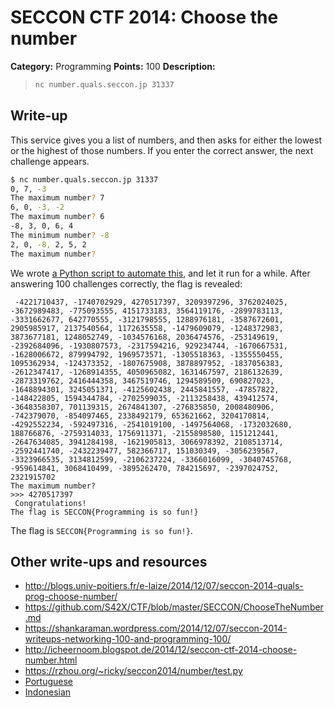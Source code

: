 # SECCON CTF 2014: Choose the number

**Category:** Programming
**Points:** 100
**Description:**

> ```bash
> nc number.quals.seccon.jp 31337
> ```

## Write-up

This service gives you a list of numbers, and then asks for either the lowest or the highest of those numbers. If you enter the correct answer, the next challenge appears.

```bash
$ nc number.quals.seccon.jp 31337
0, 7, -3
The maximum number? 7
6, 0, -3, -2
The maximum number? 6
-8, 3, 0, 6, 4
The minimum number? -8
2, 0, -8, 2, 5, 2
The maximum number?
```

We wrote [a Python script to automate this](solve.py), and let it run for a while. After answering 100 challenges correctly, the flag is revealed:

```
 -4221710437, -1740702929, 4270517397, 3209397296, 3762024025, -3672989483, -775093555, 4151733183, 3564119176, -2899783113, -3331662677, 642770555, -3121798555, 1288976181, -3587672601, 2905985917, 2137540564, 1172635558, -1479609079, -1248372983, 3873677181, 1248052749, -1034576168, 2036474576, -253149619, -2392684096, -1930807573, -2317594216, 929234744, -1670667531, -1628006672, 879994792, 1969573571, -1305518363, -1355550455, 1095362934, -124373352, -1807675908, 3878897952, -1837056383, -2612347417, -1268914355, 4050965082, 1631467597, 2186132639, -2873319762, 2416444358, 3467519746, 1294589509, 690827023, -1648894301, 3245051371, -4125602438, 2445841557, -47857822, -148422805, 1594344784, -2702599035, -2113258438, 439412574, -3648358307, 701139315, 2674841307, -276835850, 2008480906, -742379070, -854097465, 2338492179, 653621662, 3204170814, -4292552234, -592497316, -2541019100, -1497564068, -1732032680, 188766876, -2759314033, 1756911371, -2155898580, 1151212441, -2647634085, 3941284198, -1621905813, 3066978392, 2108513714, -2592441740, -2432239477, 582366717, 151030349, -3056239567, -3323966535, 3134812599, -2106237224, -3366016099, -3040745768, -959614841, 3068410499, -3895262470, 784215697, -2397024752, 2321915702
The maximum number?
>>> 4270517397
 Congratulations!
The flag is SECCON{Programming is so fun!}
```

The flag is `SECCON{Programming is so fun!}`.

## Other write-ups and resources

* <http://blogs.univ-poitiers.fr/e-laize/2014/12/07/seccon-2014-quals-prog-choose-number/>
* <https://github.com/S42X/CTF/blob/master/SECCON/ChooseTheNumber.md>
* <https://shankaraman.wordpress.com/2014/12/07/seccon-2014-writeups-networking-100-and-programming-100/>
* <http://icheernoom.blogspot.de/2014/12/seccon-ctf-2014-choose-number.html>
* <https://rzhou.org/~ricky/seccon2014/number/test.py>
* [Portuguese](https://ctf-br.org/wiki/seccon/seccon2014/p100-choose-the-number/)
* [Indonesian](http://www.hasnydes.us/2014/12/choose-number-100pts-seccon-ctf-2014/)
